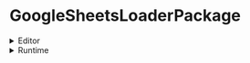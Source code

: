 # GoogleSheetsLoaderPackage

<details>
  <summary>Editor</summary>

  <summary>GoogleSheetEditor(Scripts/GoogleSheetEditor.cs) <br><br>
  <summary>GoogleSheetEditor(Scripts/GoogleSheetDataContainer.cs) <br><br>

</details>

<details>
  <summary>Runtime</summary>

  [파일 1](./path/to/file1) <br>
  [파일 2](./path/to/file2)



</details>
